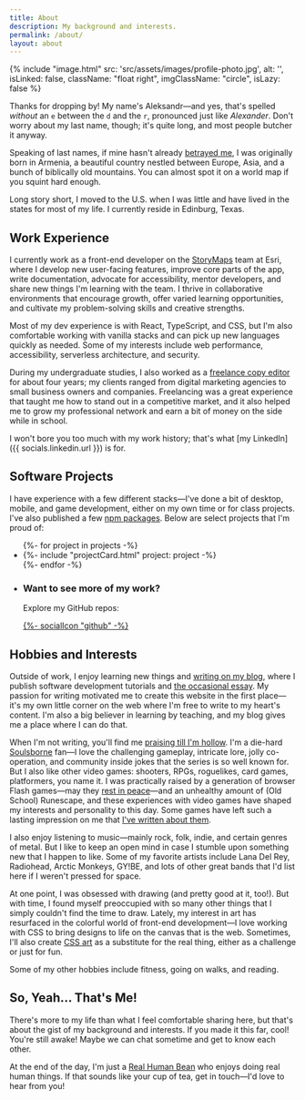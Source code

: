 ```yaml
---
title: About
description: My background and interests.
permalink: /about/
layout: about
---
```


<p>
  {% include "image.html" src: 'src/assets/images/profile-photo.jpg', alt: '', isLinked: false, className: "float right", imgClassName: "circle", isLazy: false %}
</p>

Thanks for dropping by! My name's Aleksandr—and yes, that's spelled *without* an `e` between the `d` and the `r`, pronounced just like *Alexander*. Don't worry about my last name, though; it's quite long, and most people butcher it anyway.

Speaking of last names, if mine hasn't already [betrayed me](http://www.armeniapedia.org/wiki/Armenian_Last_Names), I was originally born in Armenia, a beautiful country nestled between Europe, Asia, and a bunch of biblically old mountains. You can almost spot it on a world map if you squint hard enough.

Long story short, I moved to the U.S. when I was little and have lived in the states for most of my life. I currently reside in Edinburg, Texas.

## Work Experience

I currently work as a front-end developer on the [StoryMaps](https://storymaps.arcgis.com/) team at Esri, where I develop new user-facing features, improve core parts of the app, write documentation, advocate for accessibility, mentor developers, and share new things I'm learning with the team. I thrive in collaborative environments that encourage growth, offer varied learning opportunities, and cultivate my problem-solving skills and creative strengths.

Most of my dev experience is with React, TypeScript, and CSS, but I'm also comfortable working with vanilla stacks and can pick up new languages quickly as needed. Some of my interests include web performance, accessibility, serverless architecture, and security.

During my undergraduate studies, I also worked as a [freelance copy editor](https://www.upwork.com/freelancers/~014eb3a95d4d1fd855?s=1110580753635725312) for about four years; my clients ranged from digital marketing agencies to small business owners and companies. Freelancing was a great experience that taught me how to stand out in a competitive market, and it also helped me to grow my professional network and earn a bit of money on the side while in school.

I won't bore you too much with my work history; that's what [my LinkedIn]({{ socials.linkedin.url }}) is for.

## Software Projects

I have experience with a few different stacks—I've done a bit of desktop, mobile, and game development, either on my own time or for class projects. I've also published a few [npm packages](https://www.npmjs.com/~aleksandrhovhannisyan). Below are select projects that I'm proud of:

<ul class="col-wrap align-center">
  {%- for project in projects -%}
    <li class="project-wrapper">
      {%- include "projectCard.html" project: project -%}
    </li>
  {%- endfor -%}
  <li class="github-cta stack flex-center gap-0 text-center">
    <div>
      <h3 class="fs-base">Want to see more of my work?</h3>
      <p>Explore my GitHub repos:</p>
    </div>
    <a
      class="flex"
      aria-label="View my GitHub profile"
      href="https://github.com/AleksandrHovhannisyan?tab=repositories"
      >{%- socialIcon "github" -%}</a>
  </li>
</ul>

## Hobbies and Interests

Outside of work, I enjoy learning new things and [writing on my blog](/blog/), where I publish software development tutorials and [the occasional essay](/tags/essay/). My passion for writing motivated me to create this website in the first place—it's my own little corner on the web where I'm free to write to my heart's content. I'm also a big believer in learning by teaching, and my blog gives me a place where I can do that.

When I'm not writing, you'll find me [praising till I'm hollow](https://www.youtube.com/watch?v=mp28JPs25ek). I'm a die-hard [Soulsborne](https://en.wikipedia.org/wiki/Souls_(series)) fan—I love the challenging gameplay, intricate lore, jolly co-operation, and community inside jokes that the series is so well known for. But I also like other video games: shooters, RPGs, roguelikes, card games, platformers, you name it. I was practically raised by a generation of browser Flash games—may they [rest in peace](/blog/rest-in-peace-flash/)—and an unhealthy amount of (Old School) Runescape, and these experiences with video games have shaped my interests and personality to this day. Some games have left such a lasting impression on me that [I've written about them](/tags/gaming/).

I also enjoy listening to music—mainly rock, folk, indie, and certain genres of metal. But I like to keep an open mind in case I stumble upon something new that I happen to like. Some of my favorite artists include Lana Del Rey, Radiohead, Arctic Monkeys, GY!BE, and lots of other great bands that I'd list here if I weren't pressed for space.

At one point, I was obsessed with drawing (and pretty good at it, too!). But with time, I found myself preoccupied with so many other things that I simply couldn't find the time to draw. Lately, my interest in art has resurfaced in the colorful world of front-end development—I love working with CSS to bring designs to life on the canvas that is the web. Sometimes, I'll also create [CSS art](/art/) as a substitute for the real thing, either as a challenge or just for fun.

Some of my other hobbies include fitness, going on walks, and reading.

## So, Yeah... That's Me!

There's more to my life than what I feel comfortable sharing here, but that's about the gist of my background and interests. If you made it this far, cool! You're still awake! Maybe we can chat sometime and get to know each other.

At the end of the day, I'm just a [Real Human Bean](https://www.youtube.com/watch?v=-DSVDcw6iW8) who enjoys doing real human things. If that sounds like your cup of tea, get in touch—I'd love to hear from you!
